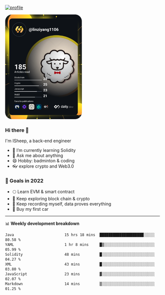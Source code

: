 [![profile](http://img.codelin.xyz/hello-im-isheep.svg)](https://www.calligrapher.ai/)

<a href="https://app.daily.dev/linziyang1106"><img src="/devcard.png" width="250" alt="ISheep's Dev Card"/></a>

### Hi there 🐏

I'm ISheep, a back-end engineer

- 🔭 I’m currently learning Solidity
- 💬 Ask me about anything
- 😄 Hobby: badminton & coding
- 👓 explore crypto and Web3.0

### 🚀 Goals in 2022
+ 🌕 Learn EVM & smart contract
+ 🤔 Keep exploring block chain & crypto
+ 🐏 Keep recording myself, data proves everything
+ 🚗 Buy my first car

-------

📊 **Weekly development breakdown**
<!--START_SECTION:waka-->

```text
Java                       15 hrs 18 mins  ████████████████████░░░░░   80.58 %
YAML                       1 hr 8 mins     █▒░░░░░░░░░░░░░░░░░░░░░░░   05.99 %
Solidity                   48 mins         █░░░░░░░░░░░░░░░░░░░░░░░░   04.27 %
XML                        43 mins         █░░░░░░░░░░░░░░░░░░░░░░░░   03.80 %
JavaScript                 23 mins         ▓░░░░░░░░░░░░░░░░░░░░░░░░   02.07 %
Markdown                   14 mins         ▒░░░░░░░░░░░░░░░░░░░░░░░░   01.25 %
```

<!--END_SECTION:waka-->
